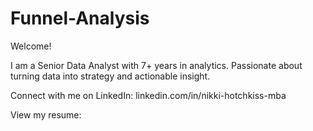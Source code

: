 # Funnel-Analysis

Welcome! 

I am a Senior Data Analyst with 7+ years in analytics. Passionate about turning data into strategy and actionable insight.

Connect with me on LinkedIn: linkedin.com/in/nikki-hotchkiss-mba

View my resume: 
